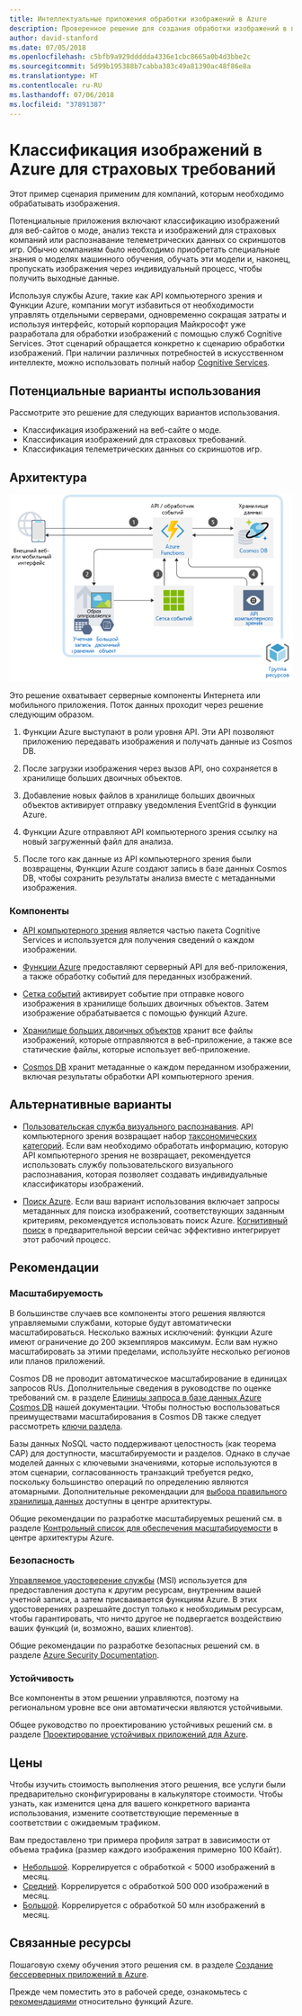 ```yaml
---
title: Интеллектуальные приложения обработки изображений в Azure
description: Проверенное решение для создания обработки изображений в приложениях Azure.
author: david-stanford
ms.date: 07/05/2018
ms.openlocfilehash: c5bfb9a929ddddda4336e1cbc8665a0b4d3bbe2c
ms.sourcegitcommit: 5d99b195388b7cabba383c49a81390ac48f86e8a
ms.translationtype: HT
ms.contentlocale: ru-RU
ms.lasthandoff: 07/06/2018
ms.locfileid: "37891387"
---
```

# <a name="insurance-claim-image-classification-on-azure"></a>Классификация изображений в Azure для страховых требований

Этот пример сценария применим для компаний, которым необходимо обрабатывать изображения.

Потенциальные приложения включают классификацию изображений для веб-сайтов о моде, анализ текста и изображений для страховых компаний или распознавание телеметрических данных со скриншотов игр. Обычно компаниям было необходимо приобретать специальные знания о моделях машинного обучения, обучать эти модели и, наконец, пропускать изображения через индивидуальный процесс, чтобы получить выходные данные.

Используя службы Azure, такие как API компьютерного зрения и Функции Azure, компании могут избавиться от необходимости управлять отдельными серверами, одновременно сокращая затраты и используя интерфейс, который корпорация Майкрософт уже разработала для обработки изображений с помощью служб Cognitive Services. Этот сценарий обращается конкретно к сценарию обработки изображений. При наличии различных потребностей в искусственном интеллекте, можно использовать полный набор [Cognitive Services][cognitive-docs].

## <a name="potential-use-cases"></a>Потенциальные варианты использования

Рассмотрите это решение для следующих вариантов использования.

* Классификация изображений на веб-сайте о моде.
* Классификация изображений для страховых требований.
* Классификация телеметрических данных со скриншотов игр.

## <a name="architecture"></a>Архитектура

![Архитектура интеллектуального приложения компьютерного зрения][architecture-computer-vision]

Это решение охватывает серверные компоненты Интернета или мобильного приложения. Поток данных проходит через решение следующим образом.

1. Функции Azure выступают в роли уровня API. Эти API позволяют приложению передавать изображения и получать данные из Cosmos DB.

2. После загрузки изображения через вызов API, оно сохраняется в хранилище больших двоичных объектов.

3. Добавление новых файлов в хранилище больших двоичных объектов активирует отправку уведомления EventGrid в функции Azure.

4. Функции Azure отправляют API компьютерного зрения ссылку на новый загруженный файл для анализа.

5. После того как данные из API компьютерного зрения были возвращены, Функции Azure создают запись в базе данных Cosmos DB, чтобы сохранить результаты анализа вместе с метаданными изображения.

### <a name="components"></a>Компоненты

* [API компьютерного зрения][computer-vision-docs] является частью пакета Cognitive Services и используется для получения сведений о каждом изображении.

* [Функции Azure][functions-docs] предоставляют серверный API для веб-приложения, а также обработку событий для переданных изображений.

* [Сетка событий][eventgrid-docs] активирует событие при отправке нового изображения в хранилище больших двоичных объектов. Затем изображение обрабатывается с помощью функций Azure.

* [Хранилище больших двоичных объектов][storage-docs] хранит все файлы изображений, которые отправляются в веб-приложение, а также все статические файлы, которые использует веб-приложение.

* [Cosmos DB][cosmos-docs] хранит метаданные о каждом переданном изображении, включая результаты обработки API компьютерного зрения.

## <a name="alternatives"></a>Альтернативные варианты

* [Пользовательская служба визуального распознавания][custom-vision-docs]. API компьютерного зрения возвращает набор [таксономических категорий][cv-categories]. Если вам необходимо обработать информацию, которую API компьютерного зрения не возвращает, рекомендуется использовать службу пользовательского визуального распознавания, которая позволяет создавать индивидуальные классификаторы изображений.

* [Поиск Azure][azure-search-docs]. Если ваш вариант использования включает запросы метаданных для поиска изображений, соответствующих заданным критериям, рекомендуется использовать поиск Azure. [Когнитивный поиск][cognitive-search] в предварительной версии сейчас эффективно интегрирует этот рабочий процесс.

## <a name="considerations"></a>Рекомендации

### <a name="scalability"></a>Масштабируемость

В большинстве случаев все компоненты этого решения являются управляемыми службами, которые будут автоматически масштабироваться. Несколько важных исключений: функции Azure имеют ограничение до 200 экземпляров максимум. Если вам нужно масштабировать за этими пределами, используйте несколько регионов или планов приложений.

Cosmos DB не проводит автоматическое масштабирование в единицах запросов RUs.  Дополнительные сведения в руководстве по оценке требований см. в разделе [Единицы запроса в базе данных Azure Cosmos DB][request-units] нашей документации. Чтобы полностью воспользоваться преимуществами масштабирования в Cosmos DB также следует рассмотреть [ключи раздела][partition-key].

Базы данных NoSQL часто поддерживают целостность (как теорема CAP) для доступности, масштабируемости и разделов.  Однако в случае моделей данных с ключевыми значениями, которые используются в этом сценарии, согласованность транзакций требуется редко, поскольку большинство операций по определению являются атомарными. Дополнительные рекомендации для [выбора правильного хранилища данных](../../guide/technology-choices/data-store-overview.md) доступны в центре архитектуры.

Общие рекомендации по разработке масштабируемых решений см. в разделе [Контрольный список для обеспечения масштабируемости][scalability] в центре архитектуры Azure.

### <a name="security"></a>Безопасность

[Управляемое удостоверение службы][msi] (MSI) используется для предоставления доступа к другим ресурсам, внутренним вашей учетной записи, а затем присваивается функциям Azure. В этих удостоверениях разрешайте доступ только к необходимым ресурсам, чтобы гарантировать, что ничто другое не подвергается воздействию ваших функций (и, возможно, ваших клиентов).  

Общие рекомендации по разработке безопасных решений см. в разделе [Azure Security Documentation][security].

### <a name="resiliency"></a>Устойчивость

Все компоненты в этом решении управляются, поэтому на региональном уровне все они автоматически являются устойчивыми. 

Общее руководство по проектированию устойчивых решений см. в разделе [Проектирование устойчивых приложений для Azure][resiliency].

## <a name="pricing"></a>Цены

Чтобы изучить стоимость выполнения этого решения, все услуги были предварительно сконфигурированы в калькуляторе стоимости. Чтобы узнать, как изменится цена для вашего конкретного варианта использования, измените соответствующие переменные в соответствии с ожидаемым трафиком.

Вам предоставлено три примера профиля затрат в зависимости от объема трафика (размер каждого изображения примерно 100 Кбайт).

* [Небольшой][pricing]. Коррелируется с обработкой &lt; 5000 изображений в месяц.
* [Средний][medium-pricing]. Коррелируется с обработкой 500 000 изображений в месяц.
* [Большой][large-pricing]. Коррелируется с обработкой 50 млн изображений в месяц.

## <a name="related-resources"></a>Связанные ресурсы

Пошаговую схему обучения этого решения см. в разделе [Создание бессерверных приложений в Azure][serverless].  

Прежде чем поместить это в рабочей среде, ознакомьтесь с [рекомендациями][functions-best-practices] относительно функций Azure.

<!-- links -->
[pricing]: https://azure.com/e/f9b59d238b43423683db73f4a31dc380
[medium-pricing]: https://azure.com/e/7c7fc474db344b87aae93bc29ae27108
[large-pricing]: https://azure.com/e/cbadbca30f8640d6a061f8457a74ba7d
[functions-docs]: /azure/azure-functions/
[computer-vision-docs]: /azure/cognitive-services/computer-vision/home
[storage-docs]: /azure/storage/
[azure-search-docs]: /azure/search/
[cognitive-search]: /azure/search/cognitive-search-concept-intro
[architecture-computer-vision]: ./media/architecture-computer-vision.png
[serverless]: /azure/functions/tutorial-static-website-serverless-api-with-database
[cosmos-docs]: /azure/cosmos-db/
[eventgrid-docs]: /azure/event-grid/
[cognitive-docs]: /azure/#pivot=products&panel=ai
[custom-vision-docs]: /azure/cognitive-services/Custom-Vision-Service/home
[cv-categories]: /azure/cognitive-services/computer-vision/home#the-86-category-concept
[resiliency]: /azure/architecture/resiliency/
[security]: /azure/security/
[scalability]: /azure/architecture/checklist/scalability
[functions-best-practices]: /azure/azure-functions/functions-best-practices
[msi]: /azure/app-service/app-service-managed-service-identity
[request-units]: /azure/cosmos-db/request-units
[partition-key]: /azure/cosmos-db/partition-data